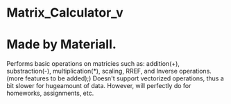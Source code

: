 # Matrix_Calculator_v
# Made by MaterialI. 
Performs basic operations on matricies such as: addition(+), substraction(-), multiplication(*), scaling, RREF, and Inverse operations. (more features to be added);)
Doesn't support vectorized operations, thus a bit slower for hugeamount of data. 
However, will perfectly do for homeworks, assignments, etc. 
